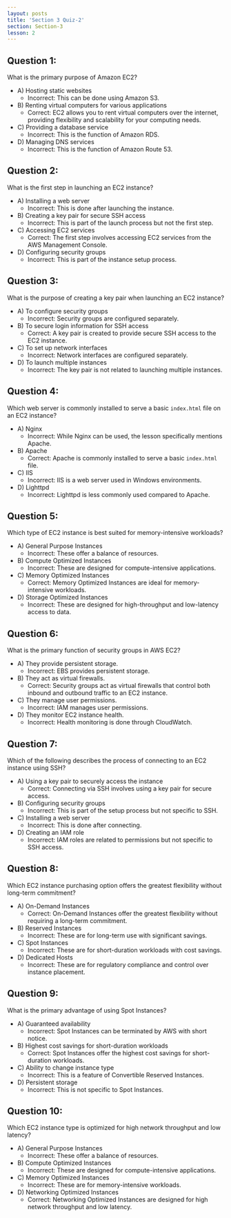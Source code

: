 ```yaml
---
layout: posts
title: 'Section 3 Quiz-2'
section: Section-3
lesson: 2
---
```


<!-- Content Covered Lesson-5 of Section-3 -->

## Question 1:

What is the primary purpose of Amazon EC2?

- A) Hosting static websites
  - Incorrect: This can be done using Amazon S3.
- B) Renting virtual computers for various applications
  - Correct: EC2 allows you to rent virtual computers over the internet, providing flexibility and scalability for your computing needs.
- C) Providing a database service
  - Incorrect: This is the function of Amazon RDS.
- D) Managing DNS services
  - Incorrect: This is the function of Amazon Route 53.

<!-- pagebreak -->

## Question 2:

What is the first step in launching an EC2 instance?

- A) Installing a web server
  - Incorrect: This is done after launching the instance.
- B) Creating a key pair for secure SSH access
  - Incorrect: This is part of the launch process but not the first step.
- C) Accessing EC2 services
  - Correct: The first step involves accessing EC2 services from the AWS Management Console.
- D) Configuring security groups
  - Incorrect: This is part of the instance setup process.

<!-- pagebreak -->

## Question 3:

What is the purpose of creating a key pair when launching an EC2 instance?

- A) To configure security groups
  - Incorrect: Security groups are configured separately.
- B) To secure login information for SSH access
  - Correct: A key pair is created to provide secure SSH access to the EC2 instance.
- C) To set up network interfaces
  - Incorrect: Network interfaces are configured separately.
- D) To launch multiple instances
  - Incorrect: The key pair is not related to launching multiple instances.

<!-- pagebreak -->

## Question 4:

Which web server is commonly installed to serve a basic `index.html` file on an EC2 instance?

- A) Nginx
  - Incorrect: While Nginx can be used, the lesson specifically mentions Apache.
- B) Apache
  - Correct: Apache is commonly installed to serve a basic `index.html` file.
- C) IIS
  - Incorrect: IIS is a web server used in Windows environments.
- D) Lighttpd
  - Incorrect: Lighttpd is less commonly used compared to Apache.

<!-- pagebreak -->

## Question 5:

Which type of EC2 instance is best suited for memory-intensive workloads?

- A) General Purpose Instances
  - Incorrect: These offer a balance of resources.
- B) Compute Optimized Instances
  - Incorrect: These are designed for compute-intensive applications.
- C) Memory Optimized Instances
  - Correct: Memory Optimized Instances are ideal for memory-intensive workloads.
- D) Storage Optimized Instances
  - Incorrect: These are designed for high-throughput and low-latency access to data.

<!-- pagebreak -->

## Question 6:

What is the primary function of security groups in AWS EC2?

- A) They provide persistent storage.
  - Incorrect: EBS provides persistent storage.
- B) They act as virtual firewalls.
  - Correct: Security groups act as virtual firewalls that control both inbound and outbound traffic to an EC2 instance.
- C) They manage user permissions.
  - Incorrect: IAM manages user permissions.
- D) They monitor EC2 instance health.
  - Incorrect: Health monitoring is done through CloudWatch.

<!-- pagebreak -->

## Question 7:

Which of the following describes the process of connecting to an EC2 instance using SSH?

- A) Using a key pair to securely access the instance
  - Correct: Connecting via SSH involves using a key pair for secure access.
- B) Configuring security groups
  - Incorrect: This is part of the setup process but not specific to SSH.
- C) Installing a web server
  - Incorrect: This is done after connecting.
- D) Creating an IAM role
  - Incorrect: IAM roles are related to permissions but not specific to SSH access.

<!-- pagebreak -->

## Question 8:

Which EC2 instance purchasing option offers the greatest flexibility without long-term commitment?

- A) On-Demand Instances
  - Correct: On-Demand Instances offer the greatest flexibility without requiring a long-term commitment.
- B) Reserved Instances
  - Incorrect: These are for long-term use with significant savings.
- C) Spot Instances
  - Incorrect: These are for short-duration workloads with cost savings.
- D) Dedicated Hosts
  - Incorrect: These are for regulatory compliance and control over instance placement.

<!-- pagebreak -->

## Question 9:

What is the primary advantage of using Spot Instances?

- A) Guaranteed availability
  - Incorrect: Spot Instances can be terminated by AWS with short notice.
- B) Highest cost savings for short-duration workloads
  - Correct: Spot Instances offer the highest cost savings for short-duration workloads.
- C) Ability to change instance type
  - Incorrect: This is a feature of Convertible Reserved Instances.
- D) Persistent storage
  - Incorrect: This is not specific to Spot Instances.

<!-- pagebreak -->

## Question 10:

Which EC2 instance type is optimized for high network throughput and low latency?

- A) General Purpose Instances
  - Incorrect: These offer a balance of resources.
- B) Compute Optimized Instances
  - Incorrect: These are designed for compute-intensive applications.
- C) Memory Optimized Instances
  - Incorrect: These are for memory-intensive workloads.
- D) Networking Optimized Instances
  - Correct: Networking Optimized Instances are designed for high network throughput and low latency.
